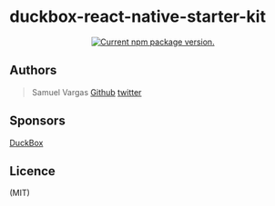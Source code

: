 # duckbox-react-native-starter-kit

<p align="center">
  <a href="https://www.npmjs.org/package/react-native">
    <img src="https://badge.fury.io/js/react-native.svg" alt="Current npm package version." />
  </a>
</p>

## Authors

>Samuel Vargas
[Github](https://github.com/samupp2758)
[twitter](https://twitter.com/samupp2758)

## Sponsors 

[DuckBox](https://duckbox.com.br) 

## Licence

(MIT)